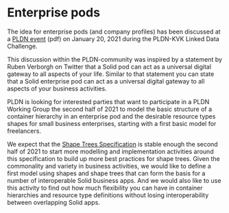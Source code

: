 # Enterprise pods

The idea for enterprise pods (and company profiles) has been discussed at a [PLDN event](https://www.pldn.nl/file_auth.php/pilod/2/20/20210120_KVK_Linked_Data_Challenge_-_Solid_Bedrijfsprofiel.pdf) (pdf) on January 20, 2021 during the PLDN-KVK Linked Data Challenge.

This discussion within the PLDN-community was inspired by a statement by Ruben Verborgh on Twitter that a Solid pod can act as a universal digital gateway to all aspects of your life. Similar to that statement you can state that a Solid enterprise pod can act as a universal digital gateway to all aspects of your business activities.

PLDN is looking for interested parties that want to participate in a PLDN Working Group the second half of 2021 to model the basic structure of a container hierarchy in an enterprise pod and the desirable resource types shapes for small business enterprises, starting with a first basic model for freelancers.

We expect that the [Shape Trees Specification](https://shapetrees.org/TR/specification/) is stable enough the second half of 2021 to start more modelling and implementation activities around this specification to build up more best practices for shape trees. Given the commonality and variety in business activities, we would like to define a first model using shapes and shape trees that can form the basis for a number of interoperable Solid business apps. And we would also like to use this activity to find out how much flexibility you can have in container hierarchies and resource type definitions without losing interoperability between overlapping Solid apps.

